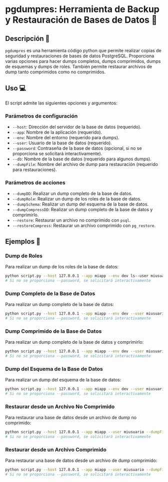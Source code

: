 # pgdumpres: Herramienta de Backup y Restauración de Bases de Datos 💽

## Descripción 📑

`pgdumpres` es una herramienta código python que permite realizar copias de seguridad y restauraciones de bases de datos PostgreSQL. Proporciona varias opciones para hacer dumps completos, dumps comprimidos, dumps de esquemas y dumps de roles. También permite restaurar archivos de dump tanto comprimidos como no comprimidos.

## Uso 💻

El script admite las siguientes opciones y argumentos:

### Parámetros de configuración

- `--host`: Dirección del servidor de la base de datos (requerido).
- `--app`: Nombre de la aplicación (requerido).
- `--env`: Nombre del entorno (requerido para dumps).
- `--user`: Usuario de la base de datos (requerido).
- `--password`: Contraseña de la base de datos (opcional, si no se proporciona se solicitará interactivamente).
- `--db`: Nombre de la base de datos (requerido para algunos dumps).
- `--dumpFile`: Nombre del archivo de dump para restauración (requerido para restauraciones).

### Parámetros de acciones

- `--dumpDD`: Realizar un dump completo de la base de datos.
- `--dumpRole`: Realizar un dump de los roles de la base de datos.
- `--dumpSchema`: Realizar un dump del esquema de la base de datos.
- `--dumpCompressDD`: Realizar un dump completo de la base de datos y comprimirlo.
- `--restore`: Restaurar un archivo no comprimido con `psql`.
- `--restoreCompress`: Restaurar un archivo comprimido con `pg_restore`.

## Ejemplos 📜

### Dump de Roles

Para realizar un dump de los roles de la base de datos:

```sh
python script.py --host 127.0.0.1 --app miapp --env dev ls--user miusuario --password "password" --dumpRole
# Si no se proporciona --password, se solicitará interactivamente
```

### Dump Completo de la Base de Datos

Para realizar un dump completo de la base de datos:

```sh
python script.py --host 127.0.0.1 --app miapp --env dev --user miusuario --db mibasedatos --password "password" --dumpDD
# Si no se proporciona --password, se solicitará interactivamente
```

### Dump Comprimido de la Base de Datos

Para realizar un dump completo de la base de datos y comprimirlo:

```sh
python script.py --host 127.0.0.1 --app miapp --env dev --user miusuario --db mibasedatos --password "password" --dumpCompressDD
# Si no se proporciona --password, se solicitará interactivamente
```

### Dump del Esquema de la Base de Datos

Para realizar un dump del esquema de la base de datos:

```sh
python script.py --host 127.0.0.1 --app miapp --env dev --user miusuario --db mibasedatos --password "password" --dumpSchema
# Si no se proporciona --password, se solicitará interactivamente
```

### Restaurar desde un Archivo No Comprimido

Para restaurar una base de datos desde un archivo de dump no comprimido:

```sh
python script.py --host 127.0.0.1 --app miapp --user miusuario --dumpFile backup_file.sql --password "password" --restore
# Si no se proporciona --password, se solicitará interactivamente
```

### Restaurar desde un Archivo Comprimido

Para restaurar una base de datos desde un archivo de dump comprimido:

```sh
python script.py --host 127.0.0.1 --app miapp --user miusuario --dumpFile backup_file.dump --password "password" --restoreCompress
# Si no se proporciona --password, se solicitará interactivamente
```
